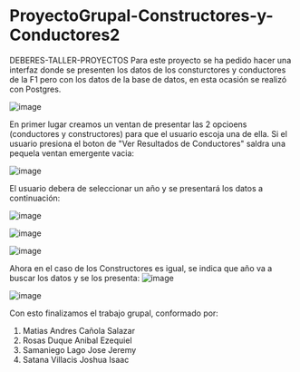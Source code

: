 # ProyectoGrupal-Constructores-y-Conductores2
DEBERES-TALLER-PROYECTOS
Para este proyecto se ha pedido hacer una interfaz donde se presenten los datos de los consturctores y conductores de la F1 pero con los datos de la base de datos, en esta ocasión se realizó con Postgres.


![image](https://github.com/user-attachments/assets/b83539eb-1e75-4846-b51b-5d2788048336)



En primer lugar creamos un ventan de presentar las 2 opcioens (conductores y constructores) para que el usuario escoja una de ella. 
Si el usuario presiona el boton de "Ver Resultados de Conductores" saldra una pequela ventan emergente vacia: 


![image](https://github.com/user-attachments/assets/eb7c2b21-703c-41c1-8ce1-e34c2ac33a4d)


El usuario debera de seleccionar un año y se presentará los datos a continuación: 

![image](https://github.com/user-attachments/assets/95d3faa7-d37f-4617-ac70-61996c3cc001)


![image](https://github.com/user-attachments/assets/3f46e0d4-b3f0-4c64-857a-5e2a343f5d7e)


![image](https://github.com/user-attachments/assets/95bcb1ee-e8e8-4575-8d6f-43304d9bb67d)



Ahora en el caso de los Constructores es igual, se indica que año va a buscar los datos y se los presenta: 
![image](https://github.com/user-attachments/assets/42bbda2f-b325-406f-9124-3e8adddd246e)


![image](https://github.com/user-attachments/assets/b2f93937-0e14-4bff-b64a-f2cf5a01624e)


Con esto finalizamos el trabajo grupal, conformado por: 
1. Matias Andres Cañola Salazar 
2. Rosas Duque Anibal Ezequiel
3. Samaniego Lago Jose Jeremy 
4. Satana Villacis Joshua Isaac
